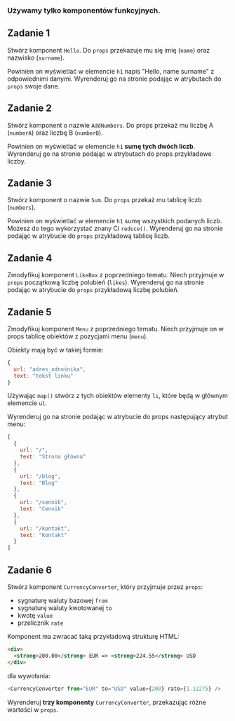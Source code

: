 ### Używamy tylko komponentów funkcyjnych.

## Zadanie 1

Stwórz komponent `Hello`. Do `props` przekazuje mu się imię (`name`) oraz nazwisko (`surname`).

Powinien on wyświetlać w elemencie `h1` napis "Hello, name surname" z odpowiednimi danymi. Wyrenderuj go na stronie podając w atrybutach do `props` swoje dane.



## Zadanie 2

Stwórz komponent o nazwie `AddNumbers`. Do props przekaż mu liczbę A (`numberA`) oraz liczbę B (`numberB`).

Powinien on wyświetlać w elemencie `h1` **sumę tych dwóch liczb**. Wyrenderuj go na stronie podając w atrybutach do props przykładowe liczby.




## Zadanie 3

Stwórz komponent o nazwie `Sum`. Do `props` przekaż mu tablicę liczb (`numbers`).

Powinien on wyświetlać w elemencie `h1` sumę wszystkich podanych liczb. Możesz do tego wykorzystać znany Ci `reduce()`. Wyrenderuj go na stronie podając w atrybucie do `props` przykładową tablicę liczb.




## Zadanie 4

Zmodyfikuj komponent `LikeBox` z poprzedniego tematu. Niech przyjmuje w `props` początkową liczbę polubień (`likes`). Wyrenderuj go na stronie podając w atrybucie do `props` przykładową liczbę polubień.



## Zadanie 5

Zmodyfikuj komponent `Menu` z poprzedniego tematu. Niech przyjmuje on w props tablicę obiektów z pozycjami menu (`menu`).

Obiekty mają być w takiej formie:
```js
{
  url: "adres_odnośnika",
  text: "tekst linku"
}
```

Używając `map()` stwórz z tych obiektów elementy `li`, które będą w głównym elemencie `ul`.

Wyrenderuj go na stronie podając w atrybucie do props następujący atrybut menu:
```js
[
  {
    url: "/",
    text: "Strona główna"
  },
  {
    url: "/blog",
    text: "Blog"
  },
  {
    url: "/cennik",
    text: "Cennik"
  },
  {
    url: "/kontakt",
    text: "Kontakt"
  }
]
```



## Zadanie 6 

Stwórz komponent `CurrencyConverter`, który przyjmuje przez `props`:

- sygnaturę waluty bazowej `from`
- sygnaturę waluty kwotowanej `to`
- kwotę `value`
- przelicznik `rate`

Komponent ma zwracać taką przykładową strukturę HTML:

```html
<div>
  <strong>200.00</strong> EUR => <strong>224.55</strong> USD
</div>
```

dla wywołania:

```js
<CurrencyConverter from="EUR" to="USD" value={200} rate={1.12275} />
```

Wyrenderuj **trzy komponenty** `CurrencyConverter`, przekazując różne wartości w `props`.

